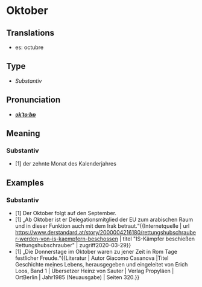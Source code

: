 # Oktober
## Translations
- es: octubre
## Type
- _Substantiv_
## Pronunciation
- **_[ɔkˈtoːbɐ](https://commons.wikimedia.org/wiki/File:De-Oktober.ogg)_**
## Meaning
### Substantiv
- [1] der zehnte Monat des Kalenderjahres
## Examples
### Substantiv
- [1] Der Oktober folgt auf den September.
- [1] „Ab Oktober ist er Delegationsmitglied der EU zum arabischen Raum und in dieser Funktion auch mit dem Irak betraut.“<ref>{{Internetquelle | url https://www.derstandard.at/story/2000004216180/rettungshubschrauber-werden-von-is-kaempfern-beschossen | titel "IS-Kämpfer beschießen Rettungshubschrauber" | zugriff2020-03-29}}</ref>
- [1] „Die Donnerstage im Oktober waren zu jener Zeit in Rom Tage festlicher Freude.“<ref>{{Literatur | Autor Giacomo Casanova |Titel Geschichte meines Lebens, herausgegeben und eingeleitet von Erich Loos, Band 1 | Übersetzer Heinz von Sauter | Verlag Propyläen | OrtBerlin | Jahr1985 (Neuausgabe) | Seiten 320.}}</ref>
